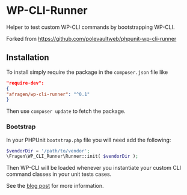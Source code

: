  # WP-CLI-Runner

Helper to test custom WP-CLI commands by bootstrapping WP-CLI.

Forked from https://github.com/polevaultweb/phpunit-wp-cli-runner

## Installation
To install simply require the package in the `composer.json` file like

```json
"require-dev":
{
"afragen/wp-cli-runner": "^0.1"
}
```

Then use `composer update` to fetch the package.

### Bootstrap
In your PHPUnit `bootstrap.php` file you will need add the following:

```php
$vendorDir = '/path/to/vendor';
\Fragen\WP_CLI_Runner\Runner::init( $vendorDir );
```

Then WP-CLI will be loaded whenever you instantiate your custom CLI command classes in your unit tests cases.

See the [blog post](http://polevaultweb.com/?p=818) for more information.
